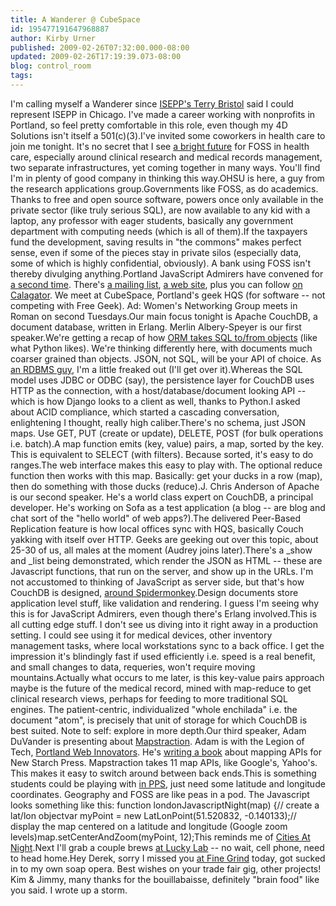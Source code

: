 ```yaml
---
title: A Wanderer @ CubeSpace
id: 195477191647968887
author: Kirby Urner
published: 2009-02-26T07:32:00.000-08:00
updated: 2009-02-26T17:19:39.073-08:00
blog: control_room
tags: 
---
```


I'm calling myself a Wanderer since [ISEPP's Terry Bristol](http://www.isepp.org/) said I could represent ISEPP in Chicago. I've made a career working with nonprofits in Portland, so feel pretty comfortable in this role, even though my 4D Solutions isn't itself a 501(c)(3).I've invited some coworkers in health care to join me tonight. It's no secret that I see [a bright future](http://worldgame.blogspot.com/2009/02/shovel-ready.html) for FOSS in health care, especially around clinical research and medical records management, two separate infrastructures, yet coming together in many ways. You'll find I'm in plenty of good company in thinking this way.OHSU is here, a guy from the research applications group.Governments like FOSS, as do academics. Thanks to free and open source software, powers once only available in the private sector (like truly serious SQL), are now available to any kid with a laptop, any professor with eager students, basically any government department with computing needs (which is all of them).If the taxpayers fund the development, saving results in "the commons" makes perfect sense, even if some of the pieces stay in private silos (especially data, some of which is highly confidential, obviously).  A bank using FOSS isn't thereby divulging anything.Portland JavaScript Admirers have convened for [a second time](http://mybizmo.blogspot.com/2009/01/admiring-javascript.html).  There's [a mailing list](http://groups.google.com/group/pdxjs?pli=1), [a web site](http://pdxjs.com/), plus you can follow [on Calagator](http://calagator.org/events/search?tag=pdxjs).  We meet at CubeSpace, Portland's geek HQS (for software -- not competing with Free Geek).  Ad:  Women's Networking Group meets in Roman on second Tuesdays.Our main focus tonight is Apache CouchDB, a document database, written in Erlang. Merlin Albery-Speyer is our first speaker.We're getting a recap of how [ORM takes SQL to/from objects](http://controlroom.blogspot.com/2009/02/ppug-2009210.html) (like what Python likes).  We're thinking differently here, with documents much coarser grained than objects.  JSON, not SQL, will be your API of choice.  As [an RDBMS guy](http://worldgame.blogspot.com/2007/05/more-basement-archeology.html), I'm a little freaked out (I'll get over it).Whereas the SQL model uses JDBC or ODBC (say), the persistence layer for CouchDB uses HTTP as the connection, with a host/database/document looking API -- which is how Django looks to a client as well, thanks to Python.I asked about ACID compliance, which started a cascading conversation, enlightening I thought, really high caliber.There's no schema, just JSON maps.  Use GET, PUT (create or update), DELETE, POST (for bulk operations i.e. batch).A map function emits (key, value) pairs, a map, sorted by the key.  This is equivalent to SELECT (with filters).  Because sorted, it's easy to do ranges.The web interface makes this easy to play with.  The optional reduce function then works with this map.  Basically:  get your ducks in a row (map), then do something with those ducks (reduce).J. Chris Anderson of Apache is our second speaker. He's a world class expert on CouchDB, a principal developer.  He's working on Sofa as a test application (a blog -- are blog and chat sort of the "hello world" of web apps?).The delivered Peer-Based Replication feature is how local offices sync with HQS, basically Couch yakking with itself over HTTP.  Geeks are geeking out over this topic, about 25-30 of us, all males at the moment (Audrey joins later).There's a _show and _list being demonstrated, which render the JSON as HTML -- these are Javascript functions, that run on the server, and show up in the URLs.  I'm not accustomed to thinking of JavaScript as server side, but that's how CouchDB is designed, [around Spidermonkey](https://developer.mozilla.org/en/JavaScript_C_Engine_Embedder%27s_Guide).Design documents store application level stuff, like validation and rendering.  I guess I'm seeing why this is for JavaScript Admirers, even though there's Erlang involved.This is all cutting edge stuff. I don't see us diving into it right away in a production setting.  I could see using it for medical devices, other inventory management tasks, where local workstations sync to a back office.  I get the impression it's blindingly fast if used efficiently i.e. speed is a real benefit, and small changes to data, requeries, won't require moving mountains.Actually what occurs to me later, is this key-value pairs approach maybe is the future of the medical record, mined with map-reduce to get clinical research views, perhaps for feeding to more traditional SQL engines.  The patient-centric, individualized "whole enchilada" i.e. the document "atom", is precisely that unit of storage for which CouchDB is best suited.  Note to self:  explore in more depth.Our third speaker, Adam DuVander is presenting about [Mapstraction](http://www.mapstraction.com/). Adam is with the Legion of Tech, [Portland Web Innovators](http://www.pdxwi.com/).  He's [writing a book](http://mapscripting.com/) about mapping APIs for New Starch Press. Mapstraction takes 11 map APIs, like Google's, Yahoo's.  This makes it easy to switch around between back ends.This is something students could be playing with [in PPS](http://www.slideshare.net/duvander/mapstraction-javascript-mapping-abstraction-library), just need some latitude and longitude coordinates.  Geography and FOSS are like peas in a pod.  The Javascript looks something like this:      function londonJavascriptNight(map) {// create a lat/lon objectvar myPoint = new LatLonPoint(51.520832, -0.140133);// display the map centered on a latitude and longitude (Google zoom levels)map.setCenterAndZoom(myPoint, 12);This reminds me of [Cities At Night](http://mybizmo.blogspot.com/2008/12/party-lph.html).Next I'll grab a couple brews [at Lucky Lab](http://controlroom.blogspot.com/2007/05/at-lab.html) -- no wait, cell phone, need to head home.Hey Derek, sorry I missed you [at Fine Grind](http://worldgame.blogspot.com/2008/12/google-street-view.html) today, got sucked in to my own soap opera.  Best wishes on your trade fair gig, other projects!  Kim & Jimmy, many thanks for the bouillabaisse, definitely "brain food" like you said.  I wrote up a storm.
